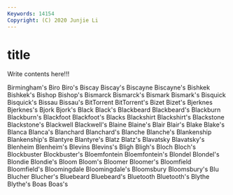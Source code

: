 ```yaml
---
Keywords: 14154
Copyright: (C) 2020 Junjie Li
---
```


# title

Write contents here!!!

Birmingham's 
Biro 
Biro's 
Biscay 
Biscay's 
Biscayne
Biscayne's 
Bishkek 
Bishkek's 
Bishop 
Bishop's 
Bismarck 
Bismarck's 
Bismark 
Bismark's 
Bisquick
Bisquick's 
Bissau 
Bissau's 
BitTorrent 
BitTorrent's 
Bizet 
Bizet's 
Bjerknes 
Bjerknes's 
Bjork
Bjork's 
Black 
Black's 
Blackbeard 
Blackbeard's 
Blackburn 
Blackburn's 
Blackfoot 
Blackfoot's 
Blacks
Blackshirt 
Blackshirt's 
Blackstone 
Blackstone's 
Blackwell 
Blackwell's 
Blaine 
Blaine's 
Blair 
Blair's
Blake 
Blake's 
Blanca 
Blanca's 
Blanchard 
Blanchard's 
Blanche 
Blanche's 
Blankenship 
Blankenship's
Blantyre 
Blantyre's 
Blatz 
Blatz's 
Blavatsky 
Blavatsky's 
Blenheim 
Blenheim's 
Blevins 
Blevins's
Bligh 
Bligh's 
Bloch 
Bloch's 
Blockbuster 
Blockbuster's 
Bloemfontein 
Bloemfontein's 
Blondel 
Blondel's
Blondie 
Blondie's 
Bloom 
Bloom's 
Bloomer 
Bloomer's 
Bloomfield 
Bloomfield's 
Bloomingdale 
Bloomingdale's
Bloomsbury 
Bloomsbury's 
Blu 
Blucher 
Blucher's 
Bluebeard 
Bluebeard's 
Bluetooth 
Bluetooth's 
Blythe
Blythe's 
Boas 
Boas's 
